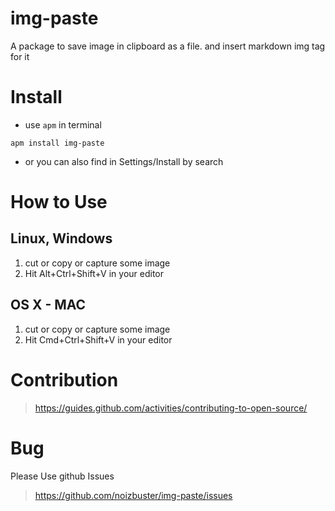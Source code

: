 # img-paste

A package to save image in clipboard as a file. and insert markdown img tag for it

# Install
* use `apm` in terminal

```
apm install img-paste
```
* or you can also find in Settings/Install by search

# How to Use

## Linux, Windows

1. cut or copy or capture some image
2. Hit Alt+Ctrl+Shift+V in your editor

## OS X - MAC
1. cut or copy or capture some image
2. Hit Cmd+Ctrl+Shift+V in your editor

# Contribution
> https://guides.github.com/activities/contributing-to-open-source/

# Bug
Please Use github Issues  
>https://github.com/noizbuster/img-paste/issues
